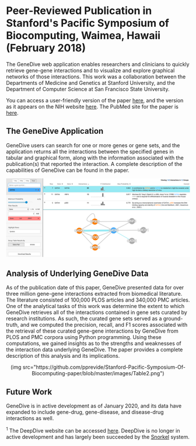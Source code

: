 # Peer-Reviewed Publication in Stanford's Pacific Symposium of Biocomputing, Waimea, Hawaii (February 2018)

The GeneDive web application enables researchers and clinicians to quickly retrieve gene-gene interactions and to visualize and explore graphical networks of those interactions.  This work was a collaboration between the Departments of Medicine and Genetics at Stanford University, and the Department of Computer Science at San Francisco State University.  

You can access a user-friendly version of the paper [here](https://github.com/pprevide/Stanford-Pacific-Symposium-Of-Biocomputing-paper/blob/master/publication/Previde_GeneDive_2018.pdf), and the version as it appears on the NIH website [here](https://github.com/pprevide/Stanford-Pacific-Symposium-Of-Biocomputing-paper/blob/master/publication/nih_version.pdf).  The PubMed site for the paper is [here](https://www.ncbi.nlm.nih.gov/pubmed/29218917).  

## The GeneDive Application

GeneDive users can search for one or more genes or gene sets, and the application returns all the interactions between the specified genes in tabular and graphical form, along with the information associated with the publication(s) that reported the interaction.  A complete description of the capabilities of GeneDive can be found in the paper.  

![Network Visualization](https://github.com/pprevide/Stanford-Pacific-Symposium-Of-Biocomputing-paper/blob/master/images/gata6.png "Network visualization")

## Analysis of Underlying GeneDive Data
As of the publication date of this paper, GeneDive presented data for over three million gene-gene interactions extracted from biomedical literature.  The literature consisted of 100,000 PLOS articles and 340,000 PMC articles.  One of the analytical tasks of this work was determine the extent to which GeneDive retrieves all of the interactions contained in gene sets curated by research institutions.  As such, the curated gene sets served as a ground-truth, and we computed the precision, recall, and F1 scores associated with the retrieval of these curated gene-gene interactions by GeneDive from PLOS and PMC corpora using Python programming.   Using these computations, we gained insights as to the strengths and weaknesses of the interaction data underlying GeneDive.  The paper provides a complete description of this analysis and its implications.

<p align="center"> (img src="https://github.com/pprevide/Stanford-Pacific-Symposium-Of-Biocomputing-paper/blob/master/images/Table2.png") </p>

<!--At the heart of the extraction process is the DeepDive<sup>1</sup>  text mining system and inference engine, and the application of DeepDive to biomedical literature to extract the interactions in GeneDive is reported in Mallory *et al.*, [here](https://academic.oup.com/bioinformatics/article/32/1/106/1742428). -->  

## Future Work
GeneDive is in active development as of January 2020, and its data have expanded to include gene-drug, gene-disease, and disease-drug interactions as well.  

<sup>1</sup> The DeepDive website can be accessed [here](http://deepdive.stanford.edu/).  DeepDive is no longer in active development and has largely been succeeded by the [Snorkel](https://www.snorkel.org/) system. 
